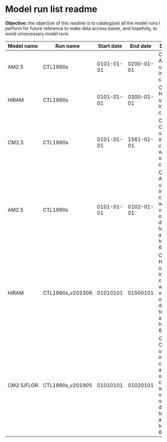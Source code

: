 # Model run list readme
**Objective:** the objective of this readme is to catalog(ue) all the model runs I perform for future reference to make data access easier, and hopefully, to avoid unnecessary model runs.

| Model name | Run name | Start date | End date | Description | Model configuation path | Data storage path  |
| ----------- | ------------ | ---------- | ---------- | ----------- | ---------- | -----------|
| AM2.5 | CTL1990s | 0101-01-01 | 0200-01-01 | Control AM2.5 run using 1990s initial conditions. | /tigress/wenchang/AM2.5/exp/CTL1990s | /tigress/wenchang/MODEL_OUT/AM2.5/CTL1990s_tigercpu_intelmpi_18_540PE |
| HiRAM | CTL1990s | 0101-01-01 | 0300-01-01 | Control HiRAM run using 1990s initial conditions. | /tigress/wenchang/HIRAM/exp/CTL1990s_v201910 | /tigress/wenchang/MODEL_OUT/HIRAM/CTL1990s_v201910_tigercpu_intelmpi_18_540PE |
| CM2.5 | CTL1990s | 0101-01-01 | 1561-01-01 | Control CM2.5 run using 1990s initial conditions with FLOR ocean component. | /tigress/wenchang/CM2.5_tiger2_wy/CM2.5/exp/CTL1990_v201905 | /tigress/wenchang/MODEL_OUT/CTL1990_v201905_tigercpu_intelmpi_18_576PE |
| AM2.5 | CTL1990s | 0101-01-01 | 0102-01-01 | Control AM2.5 run using 1990s initial conditions with full vertical output for dynamics, temperature, and humidity at 6h intervals. | /tigress/GEOCLIM/grios/AM2.5/exp/CTL1990s | /tiger/scratch/gpfs/GEOCLIM/gr7610/AM2.5/work/CTL1990s_tigercpu_intelmpi_18_540PE |
| HiRAM | CTL1990s_v202306 | 01010101 | 01500101 | Control HIRAM run using 1990s initial conditions with full vertical output for dynamics, temperature, and humidity at 6h intervals. | /tigress/GEOCLIM/grios/HIRAM/exp/CTL1990s_v202306 | /tiger/scratch/gpfs/GEOCLIM/gr7610/HIRAM/work/CTL1990s_v202306_tigercpu_intelmpi_18_540PE |
| CM2.5/FLOR | CTL1990s_v201905 | 01010101 | 01020101 | Control CM2.5 run using 1990s initial conditions and FLOR ocean component, with full vertical output for dynamics, temperature, and humidity at 6h intervals. | /tigress/GEOCLIM/grios/CM2.5/exp/CTL1990_v201905 | /tiger/scratch/gpfs/GEOCLIM/gr7610/FLOR/work/CTL1990_v201905_tigercpu_intelmpi_18 |
